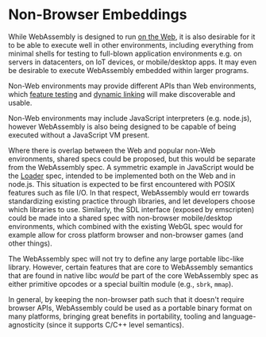 # Non-Browser Embeddings

While WebAssembly is designed to run [on the Web](Web.md), it is
also desirable for it to be able to execute well in other environments,
including everything from minimal shells for testing to full-blown
application environments e.g. on servers in datacenters, on IoT devices,
or mobile/desktop apps. It may even be desirable to execute WebAssembly
embedded within larger programs.

Non-Web environments may provide different APIs than Web
environments, which
[feature testing](FeatureTest.md) and
[dynamic linking](FutureFeatures.md#dynamic-linking) will make discoverable and
usable.

Non-Web environments may include JavaScript interpreters (e.g. node.js), however
WebAssembly is also being designed to be capable of being executed without a
JavaScript VM present.

Where there is overlap between the Web and popular non-Web environments,
shared specs could be proposed, but this would be separate from the WebAssembly
spec. A symmetric example in JavaScript would be the
[Loader](https://whatwg.github.io/loader) spec, intended to be implemented both
on the Web and in node.js. This situation is expected to be first encountered
with POSIX features such as file I/O. In that respect, WebAssembly would err
towards standardizing existing practice through libraries, and let developers
choose which libraries to use.
Similarly, the SDL interface (exposed by emscripten) could be made into a
shared spec with non-browser mobile/desktop environments, which combined with
the existing WebGL spec would for example allow for cross platform browser
and non-browser games (and other things).

The WebAssembly spec will not try to define any large portable libc-like
library. However, certain features that are core to WebAssembly semantics that
are found in native libc *would* be part of the core WebAssembly spec as either
primitive opcodes or a special builtin module (e.g., `sbrk`, `mmap`).

In general, by keeping the non-browser path such that it doesn't require
browser APIs, WebAssembly could be used as a portable binary format on many
platforms, bringing great benefits in portability, tooling and
language-agnosticity (since it supports C/C++ level semantics).
